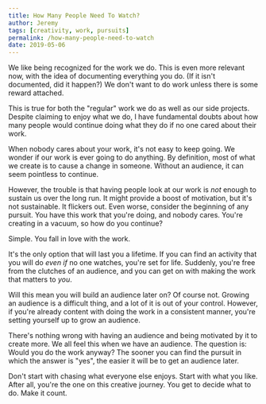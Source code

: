 ```yaml
---
title: How Many People Need To Watch?
author: Jeremy
tags: [creativity, work, pursuits]
permalink: /how-many-people-need-to-watch
date: 2019-05-06
---
```


We like being recognized for the work we do. This is even more relevant now, with the idea of documenting everything you do. (If it isn't documented, did it happen?) We don't want to do work unless there is some reward attached.

This is true for both the "regular" work we do as well as our side projects. Despite claiming to enjoy what we do, I have fundamental doubts about how many people would continue doing what they do if no one cared about their work.

When nobody cares about your work, it's not easy to keep going. We wonder if our work is ever going to do anything. By definition, most of what we create is to cause a change in someone. Without an audience, it can seem pointless to continue.

However, the trouble is that having people look at our work is *not* enough to sustain us over the long run. It might provide a boost of motivation, but it's not sustainable. It flickers out. Even worse, consider the beginning of any pursuit. You have this work that you're doing, and nobody cares. You're creating in a vacuum, so how do you continue?

Simple. You fall in love with the work.

It's the only option that will last you a lifetime. If you can find an activity that you will do *even if* no one watches, you're set for life. Suddenly, you're free from the clutches of an audience, and you can get on with making the work that matters to *you*.

Will this mean you will build an audience later on? Of course not. Growing an audience is a difficult thing, and a lot of it is out of your control. However, if you're already content with doing the work in a consistent manner, you're setting yourself up to grow an audience.

There's nothing wrong with having an audience and being motivated by it to create more. We all feel this when we have an audience. The question is: Would you do the work anyway? The sooner you can find the pursuit in which the answer is "yes", the easier it will be to get an audience later.

Don't start with chasing what everyone else enjoys. Start with what you like. After all, you're the one on this creative journey. You get to decide what to do. Make it count.
